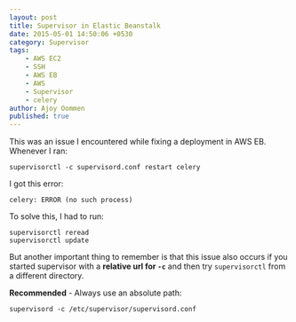 ```yaml
---
layout: post
title: Supervisor in Elastic Beanstalk
date: 2015-05-01 14:50:06 +0530
category: Supervisor
tags:
    - AWS EC2
    - SSH
    - AWS EB
    - AWS
    - Supervisor
    - celery
author: Ajoy Oommen
published: true
---
```

This was an issue I encountered while fixing a deployment in AWS EB. Whenever I ran:

    supervisorctl -c supervisord.conf restart celery

I got this error:

    celery: ERROR (no such process)

To solve this, I had to run:

    supervisorctl reread
    supervisorctl update

But another important thing to remember is that this issue also occurs if you started supervisor with a **relative url for  `-c`** and then try `supervisorctl` from a different directory.

**Recommended** - Always use an absolute path:

    supervisord -c /etc/supervisor/supervisord.conf